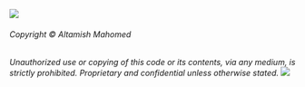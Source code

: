![](https://i.imgur.com/dDcfoY8.png)

###### Copyright © Altamish Mahomed
_Unauthorized use or copying of this code or its contents, via any medium, is strictly prohibited.
Proprietary and confidential unless otherwise stated._
![](https://visitor-badge.glitch.me/badge?page_id=SoundSwitcherPreLaunch&left_text=)
